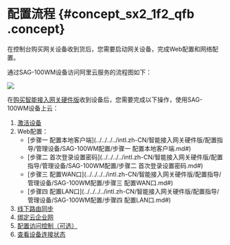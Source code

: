 # 配置流程 {#concept_sx2_1f2_qfb .concept}

在控制台购买网关设备收到货后，您需要启动网关设备，完成Web配置和网络配置。

通过SAG-100WM设备访问阿里云服务的流程图如下：

![](http://static-aliyun-doc.oss-cn-hangzhou.aliyuncs.com/assets/img/40488/156376490021207_zh-CN.png)

在[购买智能接入网关硬件版](../../../../intl.zh-CN/购买指南/购买智能接入网关硬件版.md#)收到设备后，您需要完成以下操作，使用SAG-100WM设备上云：

1.  [激活设备](intl.zh-CN/智能接入网关硬件版/SAG-100WM设备管理/激活设备.md#)
2.  Web配置：
    -   [步骤一 配置本地客户端](../../../../intl.zh-CN/智能接入网关硬件版/配置指导/管理设备/SAG-100WM配置/步骤一 配置本地客户端.md#)
    -   [步骤二 首次登录设置密码](../../../../intl.zh-CN/智能接入网关硬件版/配置指导/管理设备/SAG-100WM配置/步骤二 首次登录设置密码.md#)
    -   [步骤三 配置WAN口](../../../../intl.zh-CN/智能接入网关硬件版/配置指导/管理设备/SAG-100WM配置/步骤三 配置WAN口.md#)
    -   [步骤四 配置LAN口](../../../../intl.zh-CN/智能接入网关硬件版/配置指导/管理设备/SAG-100WM配置/步骤四 配置LAN口.md#)
3.  [线下路由同步](intl.zh-CN/智能接入网关硬件版/配置指导/配置网络/线下路由同步.md#)
4.  [绑定云企业网](../../../../intl.zh-CN/云连接网/绑定云企业网.md#)
5.  [配置访问控制（可选）](../../../../intl.zh-CN/智能接入网关硬件版/SAG-100WM设备管理/配置访问控制（可选）.md#)
6.  [查看设备连接状态](intl.zh-CN/智能接入网关硬件版/SAG-100WM设备管理/查看设备连接状态.md#)

